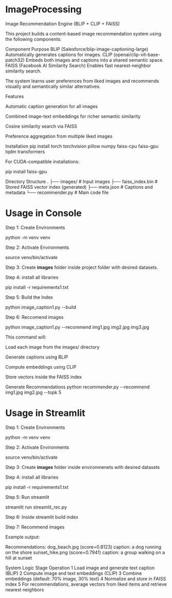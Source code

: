 # ImageProcessing
Image Recommendation Engine (BLIP + CLIP + FAISS)

This project builds a content-based image recommendation system using the following components:

Component	Purpose
BLIP (Salesforce/blip-image-captioning-large)	Automatically generates captions for images.
CLIP (openai/clip-vit-base-patch32)	Embeds both images and captions into a shared semantic space.
FAISS (Facebook AI Similarity Search)	Enables fast nearest-neighbor similarity search.

The system learns user preferences from liked images and recommends visually and semantically similar alternatives.

Features

Automatic caption generation for all images

Combined image-text embeddings for richer semantic similarity

Cosine similarity search via FAISS

Preference aggregation from multiple liked images

Installation
pip install torch torchvision pillow numpy faiss-cpu faiss-gpu tqdm transformers


For CUDA-compatible installations:

pip install faiss-gpu

Directory Structure
.
├── images/               # Input images
├── faiss_index.bin       # Stored FAISS vector index (generated)
├── meta.json             # Captions and metadata
└── recommender.py        # Main code file

# Usage in Console

Step 1: Create Environments

python -m venv venv

Step 2: Activate Environments

source venv/bin/activate

Step 3: Create **images** folder inside project folder with desired datasets.

Step 4: install all libraries

pip install -r requirements1.txt

Step 5: Build the Index

python image_caption1.py --build

Step 6: Reccomend images

python image_caption1.py --recommend img1.jpg img2.jpg img3.jpg


This command will:

Load each image from the images/ directory

Generate captions using BLIP

Compute embeddings using CLIP

Store vectors inside the FAISS index

Generate Recommendations
python recommender.py --recommend img1.jpg img2.jpg --topk 5

# Usage in Streamlit

Step 1: Create Environments

python -m venv venv

Step 2: Activate Environments

source venv/bin/activate

Step 3: Create **images** folder inside environmenets with desired datasets

Step 4: install all libraries

pip install -r requirements1.txt

Step 5: Run streamlit

streamlit run streamlit_rec.py

Step 6: Inside streamlit build index

Step 7: Recommend images

Example output:

Recommendations:
dog_beach.jpg (score=0.8123) caption: a dog running on the shore
sunset_hike.png (score=0.7941) caption: a group walking on a hill at sunset

System Logic
Stage	Operation
1	Load image and generate text caption (BLIP)
2	Compute image and text embeddings (CLIP)
3	Combine embeddings (default: 70% image, 30% text)
4	Normalize and store in FAISS index
5	For recommendations, average vectors from liked items and retrieve nearest neighbors



